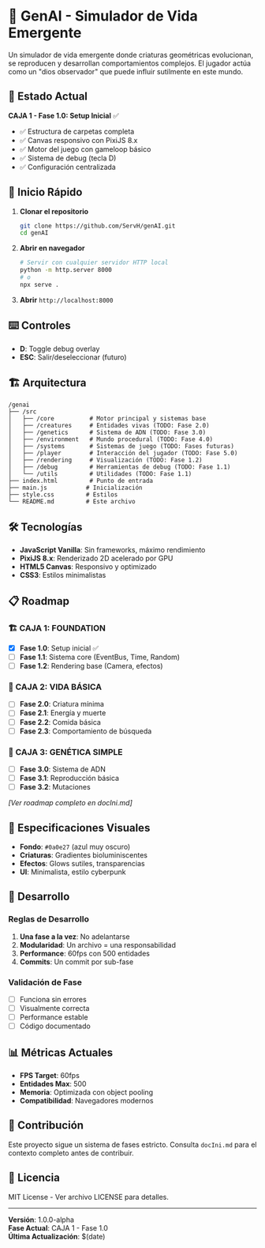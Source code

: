 # 🧬 GenAI - Simulador de Vida Emergente

Un simulador de vida emergente donde criaturas geométricas evolucionan, se reproducen y desarrollan comportamientos complejos. El jugador actúa como un "dios observador" que puede influir sutilmente en este mundo.

## 🎯 Estado Actual

**CAJA 1 - Fase 1.0: Setup Inicial** ✅

- ✅ Estructura de carpetas completa
- ✅ Canvas responsivo con PixiJS 8.x
- ✅ Motor del juego con gameloop básico
- ✅ Sistema de debug (tecla D)
- ✅ Configuración centralizada

## 🚀 Inicio Rápido

1. **Clonar el repositorio**
   ```bash
   git clone https://github.com/ServH/genAI.git
   cd genAI
   ```

2. **Abrir en navegador**
   ```bash
   # Servir con cualquier servidor HTTP local
   python -m http.server 8000
   # o
   npx serve .
   ```

3. **Abrir** `http://localhost:8000`

## ⌨️ Controles

- **D**: Toggle debug overlay
- **ESC**: Salir/deseleccionar (futuro)

## 🏗️ Arquitectura

```
/genai
├── /src
│   ├── /core          # Motor principal y sistemas base
│   ├── /creatures     # Entidades vivas (TODO: Fase 2.0)
│   ├── /genetics      # Sistema de ADN (TODO: Fase 3.0)
│   ├── /environment   # Mundo procedural (TODO: Fase 4.0)
│   ├── /systems       # Sistemas de juego (TODO: Fases futuras)
│   ├── /player        # Interacción del jugador (TODO: Fase 5.0)
│   ├── /rendering     # Visualización (TODO: Fase 1.2)
│   ├── /debug         # Herramientas de debug (TODO: Fase 1.1)
│   └── /utils         # Utilidades (TODO: Fase 1.1)
├── index.html         # Punto de entrada
├── main.js           # Inicialización
├── style.css         # Estilos
└── README.md         # Este archivo
```

## 🛠️ Tecnologías

- **JavaScript Vanilla**: Sin frameworks, máximo rendimiento
- **PixiJS 8.x**: Renderizado 2D acelerado por GPU
- **HTML5 Canvas**: Responsivo y optimizado
- **CSS3**: Estilos minimalistas

## 📋 Roadmap

### 🏗️ CAJA 1: FOUNDATION
- [x] **Fase 1.0**: Setup inicial ✅
- [ ] **Fase 1.1**: Sistema core (EventBus, Time, Random)
- [ ] **Fase 1.2**: Rendering base (Camera, efectos)

### 🦠 CAJA 2: VIDA BÁSICA
- [ ] **Fase 2.0**: Criatura mínima
- [ ] **Fase 2.1**: Energía y muerte
- [ ] **Fase 2.2**: Comida básica
- [ ] **Fase 2.3**: Comportamiento de búsqueda

### 🧬 CAJA 3: GENÉTICA SIMPLE
- [ ] **Fase 3.0**: Sistema de ADN
- [ ] **Fase 3.1**: Reproducción básica
- [ ] **Fase 3.2**: Mutaciones

*[Ver roadmap completo en docIni.md]*

## 🎨 Especificaciones Visuales

- **Fondo**: `#0a0e27` (azul muy oscuro)
- **Criaturas**: Gradientes bioluminiscentes
- **Efectos**: Glows sutiles, transparencias
- **UI**: Minimalista, estilo cyberpunk

## 🔧 Desarrollo

### Reglas de Desarrollo
1. **Una fase a la vez**: No adelantarse
2. **Modularidad**: Un archivo = una responsabilidad
3. **Performance**: 60fps con 500 entidades
4. **Commits**: Un commit por sub-fase

### Validación de Fase
- [ ] Funciona sin errores
- [ ] Visualmente correcta
- [ ] Performance estable
- [ ] Código documentado

## 📊 Métricas Actuales

- **FPS Target**: 60fps
- **Entidades Max**: 500
- **Memoria**: Optimizada con object pooling
- **Compatibilidad**: Navegadores modernos

## 🤝 Contribución

Este proyecto sigue un sistema de fases estricto. Consulta `docIni.md` para el contexto completo antes de contribuir.

## 📄 Licencia

MIT License - Ver archivo LICENSE para detalles.

---

**Versión**: 1.0.0-alpha  
**Fase Actual**: CAJA 1 - Fase 1.0  
**Última Actualización**: $(date) 